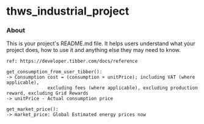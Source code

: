 thws_industrial_project
=======================

### About

This is your project's README.md file. It helps users understand what your
project does, how to use it and anything else they may need to know.

    ref: https://developer.tibber.com/docs/reference

    get_consumption_from_user_tibber():
    -> Consumption cost = (consumption × unitPrice); including VAT (where applicable),
                   excluding fees (where applicable), excluding production reward, excluding Grid Rewards
    -> unitPrice - Actual consumption price

    get_market_price():
    -> market_price: Global Estimated energy prices now
